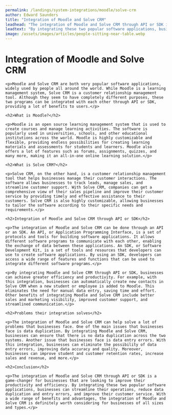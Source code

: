 ```yaml
---
permalink: /landings/system-integrations/moodle/solve-crm
author: Edward Saunders
title: "Integration of Moodle and Solve CRM"
leadhead: "The integration of Moodle and Solve CRM through API or SDK is a game-changer for businesses that are looking to improve their productivity and efficiency"
leadtext: "By integrating these two popular software applications, businesses can streamline their operations, reduce data duplication and entry errors, and improve their customer service. With a wide range of benefits and advantages, the integration of Moodle and Solve CRM is definitely worth considering for businesses of all sizes and types."
image: /assets/images/articles/people-sitting-near-table.webp
---
```

<div class="arttext">	<h1>Integration of Moodle and Solve CRM</h1>

	<p>Moodle and Solve CRM are both very popular software applications, widely used by people all around the world. While Moodle is a learning management system, Solve CRM is a customer relationship management tool. Although they seem to have completely different purposes, these two programs can be integrated with each other through API or SDK, providing a lot of benefits to users.</p>

	<h2>What is Moodle?</h2>

	<p>Moodle is an open source learning management system that is used to create courses and manage learning activities. The software is popularly used in universities, schools, and other educational institutions across the world. Moodle is highly customizable and flexible, providing endless possibilities for creating learning materials and assessments for students and learners. Moodle also offers a lot of features such as forums, assignments, quizzes, and many more, making it an all-in-one online learning solution.</p>

	<h2>What is Solve CRM?</h2>

	<p>Solve CRM, on the other hand, is a customer relationship management tool that helps businesses manage their customer interactions. The software allows businesses to track leads, manage sales, and streamline customer support. With Solve CRM, companies can get a comprehensive view of their sales pipeline and improve their customer service by providing timely and effective assistance to their customers. Solve CRM is also highly customizable, allowing businesses to tailor the software according to their specific needs and requirements.</p>

	<h2>Integration of Moodle and Solve CRM through API or SDK</h2>

	<p>The integration of Moodle and Solve CRM can be done through an API or an SDK. An API, or Application Programming Interface, is a set of protocols and tools for building software applications. It allows different software programs to communicate with each other, enabling the exchange of data between these applications. An SDK, or Software Development Kit, is a set of tools and resources that developers can use to create software applications. By using an SDK, developers can access a wide range of features and functions that can be used to integrate different software programs.</p>

	<p>By integrating Moodle and Solve CRM through API or SDK, businesses can achieve greater efficiency and productivity. For example, with this integration, businesses can automatically create new contacts in Solve CRM when a new student or employee is added to Moodle. This eliminates the need for manual data entry, saving time and effort. Other benefits of integrating Moodle and Solve CRM include better sales and marketing visibility, improved customer support, and streamlined communication.</p>

	<h2>Problems their integration solves</h2>

	<p>The integration of Moodle and Solve CRM can help solve a lot of problems that businesses face. One of the main issues that businesses face is data duplication. By integrating Moodle and Solve CRM, businesses can ensure that there is no data duplication across the two systems. Another issue that businesses face is data entry errors. With this integration, businesses can eliminate the possibility of data entry errors, improving data accuracy and quality. Moreover, businesses can improve student and customer retention rates, increase sales and revenue, and more.</p>

	<h2>Conclusion</h2>

	<p>The integration of Moodle and Solve CRM through API or SDK is a game-changer for businesses that are looking to improve their productivity and efficiency. By integrating these two popular software applications, businesses can streamline their operations, reduce data duplication and entry errors, and improve their customer service. With a wide range of benefits and advantages, the integration of Moodle and Solve CRM is definitely worth considering for businesses of all sizes and types.</p>
</div>